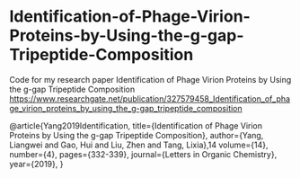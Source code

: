 # Identification-of-Phage-Virion-Proteins-by-Using-the-g-gap-Tripeptide-Composition
Code for my research paper Identification of Phage Virion Proteins by Using the g-gap Tripeptide Composition
https://www.researchgate.net/publication/327579458_Identification_of_phage_virion_proteins_by_using_the_g-gap_tripeptide_composition

@article{Yang2019Identification,
title={Identification of Phage Virion Proteins by Using the g-gap Tripeptide Composition},
author={Yang, Liangwei and Gao, Hui and Liu, Zhen and Tang, Lixia},14
volume={14},
number={4},
pages={332-339},
journal={Letters in Organic Chemistry},
year={2019},
}
